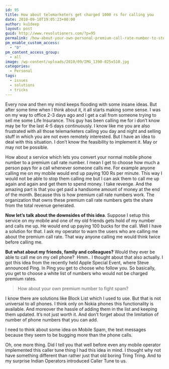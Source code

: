 ```yaml
---
id: 95
title: How about telemarketers get charged 1000 rs for calling you
date: 2010-09-10T19:05:23+00:00
author: ku1deep
layout: post
guid: http://www.revolutioners.com/?p=95
permalink: /how-about-your-own-personal-premium-call-rate-number-to-stop-mobile-spam/
pm_enable_custom_access:
  - "0"
pm_content_access_group:
  - all
image: /wp-content/uploads/2010/09/IMG_1390-825x510.jpg
categories:
  - Personal
tags:
  - issues
  - solutions
  - tricks
---
```

Every now and then my mind keeps flooding with some insane ideas. But after some time when I think about it, it all starts making some sense. I was on my way to office 2-3 days ago and I get a call from someone trying to sell me some Life Insurance. This guy has been calling me for i don’t know may be for the last 4-5 days continuously. I know like me you are also frustrated with all those telemarketers calling you day and night and selling stuff in which you are not even remotely interested. But I have an idea to deal with this situation. I don’t know the feasibility to implement it. May or may not be possible.

<span id="more-2318"></span>How about a service which lets you convert your normal mobile phone number to a premium call rate number. I mean I get to choose how much a person pays for a call whenever someone calls me. For example anyone calling me on my mobile would end up paying 100 Rs per minute. This way I would not be able to stop them calling me but I can ask them to call me up again and again and get them to spend money. I take revenge. And the amazing part is that you get paid a handsome amount of money at the end of the month. Because this is how premium call rate numbers work. The organization that owns these premium call rate numbers gets the share from the total revenue generated.

**Now let’s talk about the downsides of this idea**. Suppose I setup this service on my mobile and one of my old friends gets hold of my number and calls me up. He would end up paying 100 bucks for the call. Well I have a solution for that. I ask my operator to warn the users who are calling me about the premium call rate. That way anyone calling me would think twice before calling me.

**But what about my friends, family and colleagues?** Would they ever be able to call me on my cell phone?  Hmm.. I thought about that also actually. I got this idea from the recently held Apple Special Event, where Steve announced Ping. In Ping you get to choose who follow you. So basically, you get to choose a white list of numbers who would not be charged premium rates.

> How about your own premium number to fight spam?

I know there are solutions like Block List which I used to use. But that is not universal to all phones. I think only on Nokia phones this functionality is available. And moreover the hassle of adding them in the list and keeping them updated. It’s not just worth it. And don’t forget about the limitation of number of phone numbers that you can add.

I need to think about some idea on Mobile Spam, the text messages because they seem to be bugging more than the phone calls.

Oh, one more thing. Did I tell you that well before even any mobile operator implemented this caller tune thing I had this idea in mind. I thought why not have something different than rather just that old boring Tring Tring. And to my surprise Indian Operators introduced Caller Tune to us.